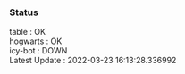 ### Status


table : OK  
hogwarts : OK  
icy-bot : DOWN  
Latest Update : 2022-03-23 16:13:28.336992
